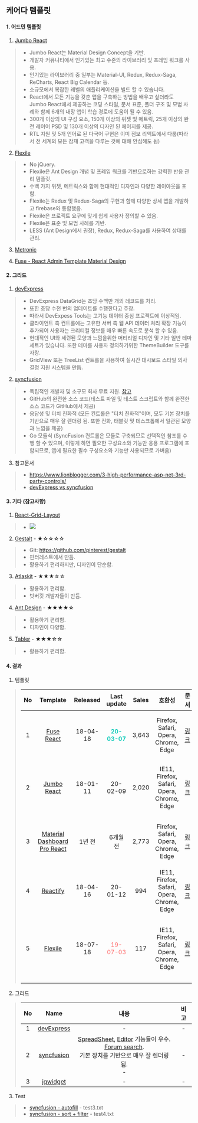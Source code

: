 ## 케어다 템플릿

#### 1. 어드민 템플릿

1. <a href="https://themeforest.net/item/react-material-bootstrap-4-admin-template/20978545">Jumbo React</a>
> - Jumbo React는 Material Design Concept을 기반.
> - 개발자 커뮤니티에서 인기있는 최고 수준의 라이브러리 및 프레임 워크를 사용.
> - 인기있는 라이브러리 중 일부는 Material-UI, Redux, Redux-Saga, ReCharts, React Big Calendar 등.
> - 소규모에서 복잡한 레벨의 애플리케이션을 빌드 할 수 있습니다.
> - React에서 모든 기능을 갖춘 앱을 구축하는 방법을 배우고 싶더라도 Jumbo React에서 제공하는 코딩 스타일, 문서 표준, 폴더 구조 및 모범 사례와 함께 6개의 내장 앱이 학습 경로에 도움이 될 수 있음.
> - 300개 이상의 UI 구성 요소, 150개 이상의 위젯 및 메트릭, 25개 이상의 완전 레이어 PSD 및 130개 이상의 디자인 된 페이지를 제공.
> - RTL 지원 및 5개 언어로 된 다국어 구현은 이미 점보 리액트에서 다룸(따라서 전 세계의 모든 잠재 고객을 다루는 것에 대해 안심해도 됨)

2. <a href="https://themeforest.net/item/flexile-react-redux-admin-template/22277962">Flexile</a>
> - No jQuery.
> - Flexile은 Ant Design 개념 및 프레임 워크를 기반으로하는 강력한 반응 관리 템플릿.
> - 수백 가지 위젯, 메트릭스와 함께 현대적인 디자인과 다양한 레이아웃을 포함.
> - Flexile는 Redux 및 Redux-Saga의 구현과 함께 다양한 상세 앱을 개발하고 firebase와 통함했음.
> - Flexile은 프로젝트 요구에 맞게 쉽게 사용자 정의할 수 있음.
> - Flexile은 표준 및 모범 사례를 기반. 
> - LESS (Ant Design에서 권장), Redux, Redux-Saga를 사용하여 상태를 관리.

3. <a href="https://keenthemes.com/metronic/">Metronic</a>

4. <a href="https://themeforest.net/item/fuse-react-react-redux-material-design-admin-template/21769397?irgwc=1&clickid=WpRxSk1cMxyOTgRwUx0Mo3QwUknXbJydcVssUc0&iradid=275988&irpid=1257954&iradtype=ONLINE_TRACKING_LINK&irmptype=mediapartner&mp_value1=&utm_campaign=af_impact_radius_1257954&utm_medium=affiliate&utm_source=impact_radius">Fuse - React Admin Template Material Design</a>

#### 2. 그리드 
1. <a href="https://js.devexpress.com/Overview/React/">devExpress</a>
> - DevExpress DataGrid는 초당 수백만 개의 레코드를 처리.
> - 또한 초당 수천 번의 업데이트를 수행한다고 주장. 
> - 따라서 DevExpess Tools는 고기능 데이터 중심 프로젝트에 이상적임.
> - 클라이언트 측 컨트롤에는 고유한 서버 측 웹 API 데이터 처리 확장 기능이 추가되어 사용자는 크리티컬 정보를 매우 빠른 속도로 분석 할 수 있음.
> - 현대적인 UI와 세련된 모양과 느낌을위한 머티리얼 디자인 및 기타 일반 테마 세트가 있습니다. 또한 테마를 사용자 정의하기위한 ThemeBuilder 도구를 자랑.
> - GridView 또는 TreeList 컨트롤을 사용하여 실시간 대시보드 스타일 의사 결정 지원 시스템을 만듬.

2. <a href="https://ej2.syncfusion.com/home/react.html#platform">syncfusion</a>
> - 독립적인 개발자 및 소규모 회사 무료 지원. <a href="https://www.syncfusion.com/downloads/communitylicense">참고</a>
> - GitHub의 완전한 소스 코드(테스트 파일 및 테스트 스크립트와 함께 완전한 소스 코드가 GitHub에서 제공)
> - 응답성 및 터치 친화적 (모든 컨트롤은 "터치 친화적"이며, 모두 기본 장치를 기반으로 매우 잘 렌더링 됨. 또한 전화, 태블릿 및 데스크톱에서 일관된 모양과 느낌을 제공)
> - Go 모듈식 (SyncFusion 컨트롤은 모듈로 구축되므로 선택적인 참조를 수행 할 수 있으며, 이렇게 하면 필요한 구성요소와 기능만 응용 프로그램에 포함되므로, 앱에 필요한 필수 구성요소와 기능만 사용되므로 가벼움)

3. 참고문서
> - https://www.lionblogger.com/3-high-performance-asp-net-3rd-party-controls/
> - <a href="https://www.g2.com/compare/devexpress-vs-syncfusion-essential-studio-enterprise-edition">devExpress vs syncfusion</a>

#### 3. 기타 (참고사항)
1. <a href="https://github.com/STRML/react-grid-layout">React-Grid-Layout</a>
> - <img  src="https://camo.githubusercontent.com/8c68a2e6d6e01364247232267a5698ac0d9b63c6/687474703a2f2f692e696d6775722e636f6d2f6f6f314e5436632e676966"/>

2. <a href="https://pinterest.github.io/gestalt/#/Avatar">Gestalt</a> - ★☆☆☆☆
> - Git: https://github.com/pinterest/gestalt
> - 핀터레스트에서 만듬.
> - 활용하기 편리하지만, 디자인이 단순함.

3. <a href="https://atlaskit.atlassian.com/">Atlaskit</a> - ★★★☆☆
> - 활용하기 편리함.
> - 빗버킷 개발자들이 만듬.

4. <a href="https://ant.design/">Ant Design</a> - ★★★★☆
> - 활용하기 편리함.
> - 디자인이 다양함.

5. <a href="http://tabler-react.com/">Tabler</a> - ★★★☆☆
> - 활용하기 편리함.

#### 4. 결과

1. 템플릿
> | No | Template | Released | Last update | Sales | 호환성 | 문서 | 내용 | 기타 |
> | :---: | :---: | :---: | :---: | :---: | :---: | :---: | :---: | :---: |
> | 1 | <a href="http://react-material.fusetheme.com/apps/dashboards/analytics">Fuse React</a> | 18-04-18 | <span style="color: #18ccbb;">**20-03-07**</a> | 3,643 | Firefox, Safari, Opera, Chrome, Edge | <a href="http://react-material.fusetheme.com/documentation/working-with-fuse-react/project-structure">링크</a> | React Hooks 및 Redux 지원 <a href="http://fusetheme.com/static/assets/react/learning-source.png">Learning source </a>  | - |
> | 2 | <a href="https://jumbo-react.g-axon.work/app/dashboard/crm">Jumbo React</a> | 18-01-11 | 20-02-09 | 2,020 | IE11, Firefox, Safari, Opera, Chrome, Edge |  <a href="http://docs.g-axon.work/jumbo-react/">링크</a> | 컴포넌트 문서화가 잘 되어 있어서, 활용하기 좋음 | - |
> | 3 | <a href="https://demos.creative-tim.com/material-dashboard-pro-react/#/admin/dashboard">Material Dashboard Pro React</a> | 1년 전 | 6개월 전 | 2,773 | Firefox, Safari, Opera, Chrome, Edge | <a href="https://demos.creative-tim.com/material-dashboard-pro-react/#/documentation/tutorial">링크</a> | React Hooks 지원, Style 문서화가 잘 되어있음 | - |
> | 4 | <a href="https://reactify.theironnetwork.org/app/dashboard/ecommerce">Reactify</a> | 18-04-16 | 20-01-12 | 994 | 	IE11, Firefox, Safari, Opera, Chrome, Edge | <a href="https://docs.theironnetwork.org/reactify/app-bar/">링크</a> | 문서 참고하기 불편 | - |
> | 5 | <a href="http://preview.themeforest.net/item/flexile-react-redux-admin-template/full_screen_preview/22277962?_ga=2.263918284.1739860313.1583806664-580874507.1583225587">Flexile</a> | 18-07-18 | <span style="color: #ff6d6d">19-07-03</a> | 117 | IE11, Firefox, Safari, Opera, Chrome, Edge | <a href="http://docs.g-axon.work/flexile/">링크</a> | <a href="https://ant.design/docs/react/introduce">Ant Design</a>의 UI를 사용하므로, Ant Design 문서를 참고 해야함 | - |


2. 그리드
> | No | Name | 내용 | 비고 |
> | :--: | :-------: | :----: | :---: |
> | 1 | <a href="https://js.devexpress.com/Demos/WidgetsGallery/Demo/DataGrid/Overview/React/Light/">devExpress</a> | - | - |
> | 2 | <a href="https://ej2.syncfusion.com/home/react.html">syncfusion</a> | <a href="https://ej2.syncfusion.com/react/demos/#/material/spreadsheet/default">SpreadSheet</a>, <a href="https://ej2.syncfusion.com/react/demos/#/material/document-editor/default">Editor</a> 기능들이 우수.<br/> <a href="https://www.syncfusion.com/forums/search?searchword=react%20table">Forum search</a>. <br/>기본 장치를 기반으로 매우 잘 렌더링 됨.<br/> - | - |
> | 3 | <a href="https://www.jqwidgets.com/react/">jqwidget</a> | - | - |

3. Test
> - <a href="https://stackblitz.com/edit/react-ed7gnm?file=index.js ">syncfusion - autofill</a> - test3.txt
> - <a href="https://ej2.syncfusion.com/react/demos/#/material/grid/filter-menu">syncfusion - sort + filter</a> - test4.txt